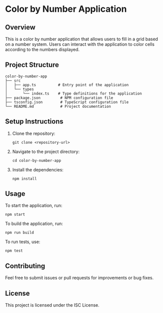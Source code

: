 # Color by Number Application

## Overview
This is a color by number application that allows users to fill in a grid based on a number system. Users can interact with the application to color cells according to the numbers displayed.

## Project Structure
```
color-by-number-app
├── src
│   ├── app.ts          # Entry point of the application
│   └── types
│       └── index.ts    # Type definitions for the application
├── package.json         # NPM configuration file
├── tsconfig.json        # TypeScript configuration file
└── README.md            # Project documentation
```

## Setup Instructions
1. Clone the repository:
   ```
   git clone <repository-url>
   ```
2. Navigate to the project directory:
   ```
   cd color-by-number-app
   ```
3. Install the dependencies:
   ```
   npm install
   ```

## Usage
To start the application, run:
```
npm start
```

To build the application, run:
```
npm run build
```

To run tests, use:
```
npm test
```

## Contributing
Feel free to submit issues or pull requests for improvements or bug fixes.

## License
This project is licensed under the ISC License.